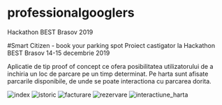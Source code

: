 # professionalgooglers
Hackathon BEST Brasov 2019

#Smart Citizen - book your parking spot
Proiect castigator la Hackathon BEST Brasov 14-15 decembrie 2019

Aplicatie de tip proof of concept ce ofera posibilitatea utilizatorului de a inchiria un loc de parcare pe un timp determinat.
Pe harta sunt afisate parcarile disponibile, de unde se poate interactiona cu parcarea dorita.

![index](https://i.imgur.com/5kgq7aO.jpg)
![istoric](https://i.imgur.com/KOF7Mls.png)
![facturare](https://i.imgur.com/AQvWQ9L.png)
![rezervare](https://i.imgur.com/u3kDRUJ.png)
![interactiune_harta](https://i.imgur.com/FYfa4X7.png)

